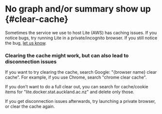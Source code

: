 # No graph and/or summary show up {#clear-cache}

Sometimes the service we use to host Lite (AWS) has caching issues. If you notice bugs, try running Lite in a private/incognito browser. If you still notice the bug, [let us know](../../contact).

### Clearing the cache might work, but can also lead to disconnection issues

If you want to try clearing the cache, search Google: "{browser name} clear cache".
For example, if you use Chrome, search "chrome clear cache".

If you don't want to do a full clear out, you can search for cache/cookie items for "lite.docker.stat.auckland.ac.nz" and delete only those.

If you get disconnection issues afterwards, try launching a private browser, or clear the cache again.
